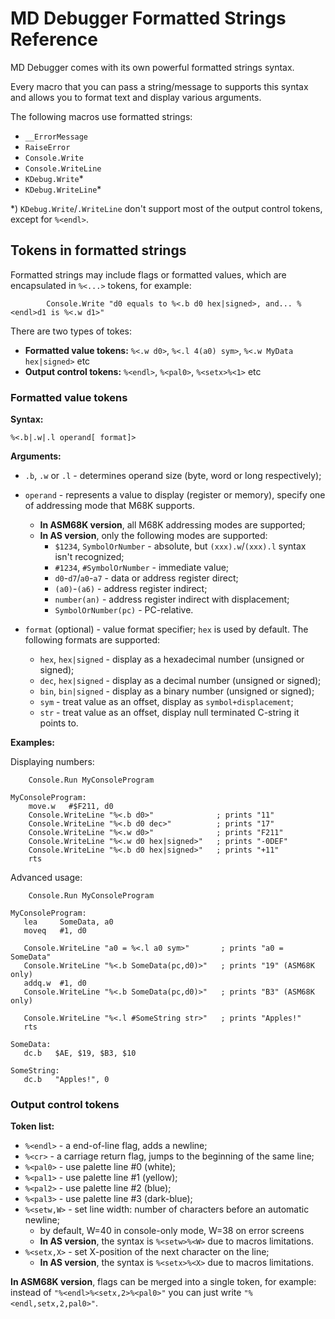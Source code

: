 
# MD Debugger Formatted Strings Reference

MD Debugger comes with its own powerful formatted strings syntax.

Every macro that you can pass a string/message to supports this syntax and allows you to format text and display various arguments.

The following macros use formatted strings:

- `__ErrorMessage`
- `RaiseError`
- `Console.Write`
- `Console.WriteLine`
- `KDebug.Write`*
- `KDebug.WriteLine`*

*) `KDebug.Write`/`.WriteLine` don't support most of the output control tokens, except for `%<endl>`.

## Tokens in formatted strings

Formatted strings may include flags or formatted values, which are encapsulated in `%<...>` tokens, for example:

```m68k
        Console.Write "d0 equals to %<.b d0 hex|signed>, and... %<endl>d1 is %<.w d1>"
```

There are two types of tokes:

- **Formatted value tokens:** `%<.w d0>`, `%<.l 4(a0) sym>`, `%<.w MyData hex|signed>` etc
- **Output control tokens:** `%<endl>`, `%<pal0>`, `%<setx>%<1>` etc

### Formatted value tokens

**Syntax:**

	%<.b|.w|.l operand[ format]>

**Arguments:**

- `.b`, `.w` or `.l` - determines operand size (byte, word or long respectively);

- `operand` - represents a value to display (register or memory), specify one of addressing mode that M68K supports.
	- __In ASM68K version__, all M68K addressing modes are supported;
	- __In AS version__, only the following modes are supported:
	  - `$1234`, `SymbolOrNumber` - absolute, but `(xxx).w`/`(xxx).l` syntax isn't recognized;
	  - `#1234`, `#SymbolOrNumber` - immediate value;
	  - `d0`-`d7`/`a0`-`a7` - data or address register direct;
	  - `(a0)`-`(a6)` - address register indirect;
	  - `number(an)` - address register indirect with displacement;
	  - `SymbolOrNumber(pc)` - PC-relative.

- `format` (optional) - value format specifier; `hex` is used by default. The following formats are supported:
	- `hex`, `hex|signed` - display as a hexadecimal number (unsigned or signed);
	- `dec`, `hex|signed` - display as a decimal number (unsigned or signed);
	- `bin`, `bin|signed` - display as a binary number (unsigned or signed);
	- `sym` - treat value as an offset, display as `symbol+displacement`;
	- `str` - treat value as an offset, display null terminated C-string it points to.

**Examples:**

Displaying numbers:

```m68k
	Console.Run MyConsoleProgram

MyConsoleProgram:
    move.w   #$F211, d0
    Console.WriteLine "%<.b d0>"              ; prints "11"
    Console.WriteLine "%<.b d0 dec>"          ; prints "17"
    Console.WriteLine "%<.w d0>"              ; prints "F211"
    Console.WriteLine "%<.w d0 hex|signed>"   ; prints "-0DEF"
    Console.WriteLine "%<.b d0 hex|signed>"   ; prints "+11"
    rts
```

Advanced usage:

```m68k
	Console.Run MyConsoleProgram

MyConsoleProgram:
   lea     SomeData, a0
   moveq   #1, d0
 
   Console.WriteLine "a0 = %<.l a0 sym>"       ; prints "a0 = SomeData"
   Console.WriteLine "%<.b SomeData(pc,d0)>"   ; prints "19" (ASM68K only)
   addq.w  #1, d0
   Console.WriteLine "%<.b SomeData(pc,d0)>"   ; prints "B3" (ASM68K only)

   Console.WriteLine "%<.l #SomeString str>"   ; prints "Apples!"
   rts
 
SomeData:
   dc.b   $AE, $19, $B3, $10
 
SomeString:
   dc.b   "Apples!", 0
```

### Output control tokens

**Token list:**

- `%<endl>` - a end-of-line flag, adds a newline;
- `%<cr>` - a carriage return flag, jumps to the beginning of the same line;
- `%<pal0>` - use palette line #0 (white);
- `%<pal1>` - use palette line #1 (yellow);
- `%<pal2>` - use palette line #2 (blue);
- `%<pal3>` - use palette line #3 (dark-blue);
- `%<setw,W>` - set line width: number of characters before an automatic newline;
	- by default, W=40 in console-only mode, W=38 on error screens
	- __In AS version__, the syntax is `%<setw>%<W>` due to macros limitations.
- `%<setx,X>` - set X-position of the next character on the line;
	- __In AS version__, the syntax is `%<setx>%<X>` due to macros limitations.

__In ASM68K version__, flags can be merged into a single token, for example: instead of `"%<endl>%<setx,2>%<pal0>"` you can just write `"%<endl,setx,2,pal0>"`.
